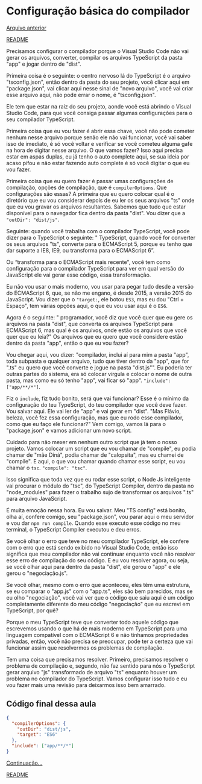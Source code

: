 # Configuração básica do compilador

[Arquivo anterior](/estudos/conhecendoArquivosTs.md)


[README](/README.md)

Precisamos configurar o compilador porque o Visual Studio Code não vai gerar os arquivos, converter, compilar os arquivos TypeScript da pasta "app" e jogar dentro de "dist".

Primeira coisa é o seguinte: o centro nervoso lá do TypeScript é o arquivo "tsconfig.json", então dentro da pasta do seu projeto, você clicar aqui em "package.json", vai clicar aqui nesse sinal de "novo arquivo", você vai criar esse arquivo aqui, não pode errar o nome, é "tsconfig.json".

Ele tem que estar na raiz do seu projeto, aonde você está abrindo o Visual Studio Code, para que você consiga passar algumas configurações para o seu compilador TypeScript.

Primeira coisa que eu vou fazer é abrir essa chave, você não pode cometer nenhum nesse arquivo porque senão ele não vai funcionar, você vai saber isso de imediato, é só você voltar e verificar se você cometeu alguma gafe na hora de digitar nesse arquivo. O que vamos fazer? Isso aqui precisa estar em aspas duplas, eu já tenho o auto complete aqui, se sua ideia por acaso pifou e não estar fazendo auto complete é só você digitar o que eu vou fazer.

Primeira coisa que eu quero fazer é passar umas configurações de compilação, opções de compilação, que é `compilerOptions`. Que configurações são essas? A primeira que eu quero colocar qual é o diretório que eu vou considerar depois de eu ler os seus arquivos "ts" onde que eu vou gravar os arquivos resultantes. Sabemos que tudo que estar disponível para o navegador fica dentro da pasta "dist". Vou dizer que a `"outDir": "dist/js"`.

Seguinte: quando você trabalha com o compilador TypeScript, você pode dizer para o TypeScript o seguinte: " TypeScript, quando você for converter os seus arquivos "ts", converte para o ECMAScript 5, porque eu tenho que dar suporte a IE8, IE9, ou transforma para o ECMAScript 6”.

Ou “transforma para o ECMAScript mais recente", você tem como configuração para o compilador TypeScript para ver em qual versão do JavaScript ele vai gerar esse código, essa transformação.

Eu não vou usar o mais moderno, vou usar para pegar tudo desde a versão do ECMAScript 6, que, se não me engano, é desde 2015, a versão 2015 do JavaScript. Vou dizer que o `"target:`, ele botou `ES3`, mas eu dou "Ctrl + Espaço", tem várias opções aqui, o que eu vou usar aqui é o `ES6`.

Agora é o seguinte: " programador, você diz que você quer que eu gere os arquivos na pasta "dist", que converta os arquivos TypeScript para ECMAScript 6, mas qual é os arquivos, onde estão os arquivos que você quer que eu leia?" Os arquivos que eu quero que você considere estão dentro da pasta "app", então o que eu vou fazer?

Vou chegar aqui, vou dizer: "compilador, inclui aí para mim a pasta "app", toda subpasta e qualquer arquivo, tudo que tiver dentro da "app", que for ".ts" eu quero que você converte e jogue na pasta "dist.js"". Eu poderia ter outras partes do sistema, era só colocar vírgula e colocar o nome de outra pasta, mas como eu só tenho "app", vai ficar só "app". `"include": ["app/**/*"]`.

Fiz o `include`, fiz tudo bonito, será que vai funcionar? Esse é o mínimo da configuração do teu TypeScript, do teu compilador que você deve fazer. Vou salvar aqui. Ele vai ler de "app" e vai gerar em "dist". "Mas Flávio, beleza, você fez essa configuração, mas que eu rodo esse compilador, como que eu faço ele funcionar?" Vem comigo, vamos lá para o "package.json" e vamos adicionar um novo script.

Cuidado para não mexer em nenhum outro script que já tem o nosso projeto. Vamos colocar um script que eu vou chamar de "compile", eu podia chamar de "mãe Diná", podia chamar de "calopsita", mas eu chamei de "compile". E aqui, o que vou chamar quando chamar esse script, eu vou chamar o `tsc`. `"compile": "tsc"`.

Isso significa que toda vez que eu rodar esse script, o Node Js inteligente vai procurar o módulo do "tsc", do TypeScript Compiler, dentro da pasta no "node_modules" para fazer o trabalho sujo de transformar os arquivos ".ts" para arquivo JavaScript.

É muita emoção nessa hora. Eu vou salvar. Meu "TS config" está bonito, olha aí, confere comigo, seu "package.json", vou parar aqui o meu servidor e vou dar `npm run compile`. Quando esse executo esse código no meu terminal, o TypeScript Compiler executou e deu erros.

Se você olhar o erro que teve no meu compilador TypeScript, ele confere com o erro que está sendo exibido no Visual Studio Code, então isso significa que meu compilador não vai continuar enquanto você não resolver esse erro de compilação do seu código. E eu vou resolver agora, ou seja, se você olhar aqui para dentro da pasta "dist", ele gerou o "app" e ele gerou o "negociação.js".

Se você olhar, mesmo com o erro que aconteceu, eles têm uma estrutura, se eu comparar o "app.js" com o "app.ts", eles são bem parecidos, mas se eu olho "negociação", você vai ver que o código que saiu aqui é um código completamente diferente do meu código "negociação" que eu escrevi em TypeScript, por quê?

Porque o meu TypeScript teve que converter todo aquele código que escrevemos usando o que há de mais moderno em TypeScript para uma linguagem compatível com o ECMAScript 6 e não tínhamos propriedades privadas, então, você não precisa se preocupar, pode ter a certeza que vai funcionar assim que resolvermos os problemas de compilação.

Tem uma coisa que precisamos resolver. Primeiro, precisamos resolver o problema de compilação e, segundo, não faz sentido para nós o TypeScript gerar arquivo "js" transformado de arquivo "ts" enquanto houver um problema no compilador do TypeScript. Vamos configurar isso tudo e eu vou fazer mais uma revisão para deixarmos isso bem amarrado.

## Código final dessa aula

```json
{
  "compilerOptions": {
    "outDir": "dist/js",
    "target": "ES6"
  },
  "include": ["app/**/*"]
}
```

[Continuação...](/estudos/aprimorandoConfiguracao.md)


[README](/README.md)